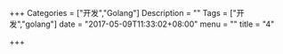 +++
Categories = ["开发","Golang"]
Description = ""
Tags = ["开发","golang"]
date = "2017-05-09T11:33:02+08:00"
menu = ""
title = "4"

+++

